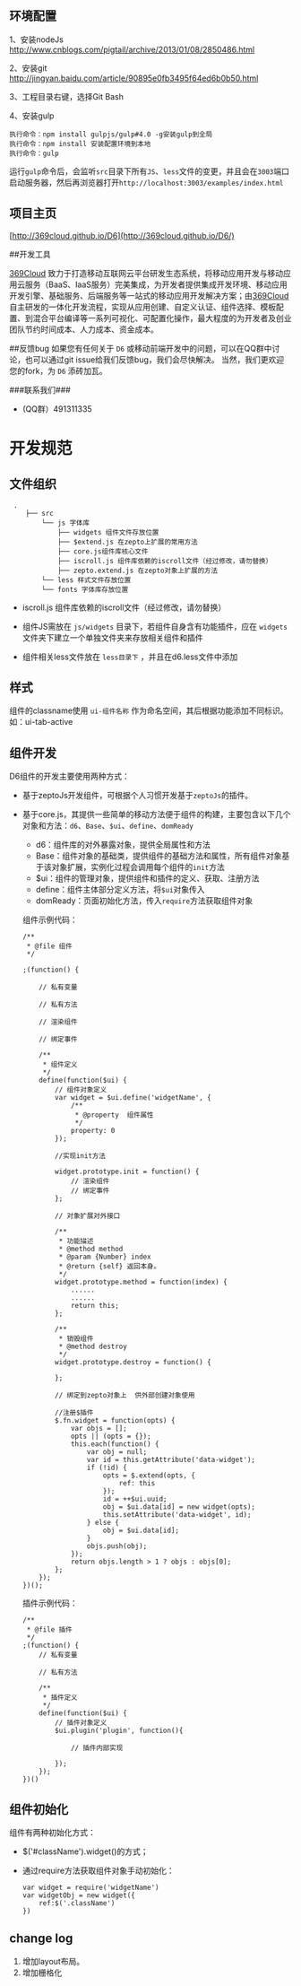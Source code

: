 
## 环境配置


1、安装nodeJs
	http://www.cnblogs.com/pigtail/archive/2013/01/08/2850486.html

2、安装git
	http://jingyan.baidu.com/article/90895e0fb3495f64ed6b0b50.html

3、工程目录右键，选择Git Bash


4、安装gulp 
	
	执行命令：npm install gulpjs/gulp#4.0 -g安装gulp到全局
	执行命令：npm install 安装配置环境到本地
	执行命令：gulp

   运行`gulp`命令后，会监听`src`目录下所有`JS`、`less`文件的变更，并且会在`3003`端口启动服务器，然后再浏览器打开`http://localhost:3003/examples/index.html`


## 项目主页
	
[http://369cloud.github.io/D6](http://369cloud.github.io/D6/)

##开发工具


[369Cloud](http://www.369cloud.com) 致力于打造移动互联网云平台研发生态系统，将移动应用开发与移动应用云服务（BaaS、IaaS服务）完美集成，为开发者提供集成开发环境、移动应用开发引擎、基础服务、后端服务等一站式的移动应用开发解决方案；由[369Cloud](http://www.369cloud.com) 自主研发的一体化开发流程，实现从应用创建、自定义认证、组件选择、模板配置、到混合平台编译等一系列可视化、可配置化操作，最大程度的为开发者及创业团队节约时间成本、人力成本、资金成本。

##反馈bug
如果您有任何关于 `D6` 或移动前端开发中的问题，可以在QQ群中讨论，也可以通过git issue给我们反馈bug，我们会尽快解决。 当然，我们更欢迎您的fork，为 `D6` 添砖加瓦。

###联系我们###
* (QQ群）491311335 
 

# 开发规范

## 文件组织

	 .
	    ├── src
	        └── js 字体库
	            ├── widgets 组件文件存放位置
	            ├── $extend.js 在zepto上扩展的常用方法
	            ├── core.js组件库核心文件
	            ├── iscroll.js 组件库依赖的iscroll文件（经过修改，请勿替换）
				├── zepto.extend.js 在zepto对象上扩展的方法
	        └── less 样式文件存放位置
			└── fonts 字体库存放位置
*	iscroll.js 组件库依赖的iscroll文件（经过修改，请勿替换）

*	组件JS需放在 `js/widgets` 目录下，若组件自身含有功能插件，应在 `widgets` 文件夹下建立一个单独文件夹来存放相关组件和插件

*	组件相关less文件放在 `less目录下` ，并且在d6.less文件中添加

	
## 样式
组件的classname使用 `ui-组件名称` 作为命名空间，其后根据功能添加不同标识。如：ui-tab-active

## 组件开发

D6组件的开发主要使用两种方式：

*	基于zeptoJs开发组件，可根据个人习惯开发基于`zeptoJs`的插件。
*	基于core.js，其提供一些简单的移动方法便于组件的构建，主要包含以下几个对象和方法：`d6`、`Base`、`$ui`、`define`、`domReady`
	-	d6：组件库的对外暴露对象，提供全局属性和方法
	-	Base：组件对象的基础类，提供组件的基础方法和属性，所有组件对象基于该对象扩展，实例化过程会调用每个组件的`init`方法
	-	$ui：组件的管理对象，提供组件和插件的定义、获取、注册方法
	-	define：组件主体部分定义方法，将`$ui`对象传入
	-	domReady：页面初始化方法，传入`require`方法获取组件对象

	组件示例代码：

	
		/**
		 * @file 组件
		 */
		
		;(function() {
		
			// 私有变量  
		   
			// 私有方法  
		
		    // 渲染组件
		
		    // 绑定事件 
		
		    /**
		     * 组件定义
		     */
		    define(function($ui) {
		        // 组件对象定义  
		        var widget = $ui.define('widgetName', {
		            /**
		             * @property  组件属性
		             */
		            property: 0
		        });

		     	//实现init方法
		
		        widget.prototype.init = function() {
		            // 渲染组件
		            // 绑定事件
		        };
		
		     	// 对象扩展对外接口  
		
		        /**
		         * 功能描述
		         * @method method
		         * @param {Number} index 
		         * @return {self} 返回本身。
		         */
		        widget.prototype.method = function(index) {
			    	......
			    	......
		            return this;
		        };
		
		        /**
		         * 销毁组件
		         * @method destroy
		         */
		       	widget.prototype.destroy = function() {
		
		        };
		
		     	// 绑定到zepto对象上  供外部创建对象使用 
		
		        //注册$插件
		        $.fn.widget = function(opts) {
		            var objs = [];
		            opts || (opts = {});
		            this.each(function() {
		                var obj = null;
		                var id = this.getAttribute('data-widget');
		                if (!id) {
		                    opts = $.extend(opts, {
		                        ref: this
		                    });
		                    id = ++$ui.uuid;
		                    obj = $ui.data[id] = new widget(opts);
		                    this.setAttribute('data-widget', id);
		                } else {
		                    obj = $ui.data[id];
		                }
		                objs.push(obj);
		            });
		            return objs.length > 1 ? objs : objs[0];
		        };
		    });
		})();

	插件示例代码：

	
		/**
		 * @file 插件
		 */
		;(function() {
		    // 私有变量  
		   
		    // 私有方法 
		
		    /**
		     * 插件定义
		     */
		    define(function($ui) {
				// 插件对象定义  
		        $ui.plugin('plugin', function(){
		
					// 插件内部实现
			
		        });
		    });
		})()

## 组件初始化
组件有两种初始化方式：

*	$('#className').widget()的方式；

*	通过require方法获取组件对象手动初始化：

		var widget = require('widgetName')
        var widgetObj = new widget({
            ref:$('.className')
        })

## change log
1. 增加layout布局。
2. 增加栅格化
